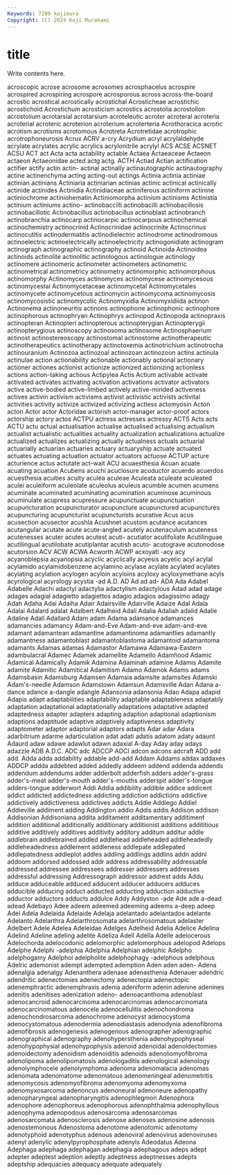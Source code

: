 ```yaml
---
Keywords: 7289 kojimura
Copyright: (C) 2024 Koji Murakami
---
```


# title

Write contents here.



acroscopic acrose
acrosome acrosomes acrosphacelus acrospire acrospired acrospiring acrospore acrosporous across across-the-board
acrostic acrostical acrostically acrostichal Acrosticheae acrostichic acrostichoid Acrostichum acrosticism acrostics
acrostolia acrostolion acrostolium acrotarsial acrotarsium acroteleutic acroter acroteral acroteria acroterial
acroteric acroterion acroterium acroterteria Acrothoracica acrotic acrotism acrotisms acrotomous Acrotreta
Acrotretidae acrotrophic acrotrophoneurosis Acrux ACRV a-cry Acrydium acryl acrylaldehyde acrylate
acrylates acrylic acrylics acrylonitrile acrylyl ACS ACSE ACSNET ACSU ACT
act Acta acta actability actable Actaea Actaeaceae Actaeon actaeon Actaeonidae
acted actg actg. ACTH Actiad Actian actification actifier actify actin
actin- actinal actinally actinautographic actinautography actine actinenchyma acting acting-out actings
Actinia actinia actiniae actinian actinians Actiniaria actiniarian actinias actinic actinical
actinically actinide actinides Actinidia Actinidiaceae actiniferous actiniform actinine actiniochrome actiniohematin
Actiniomorpha actinism actinisms Actinistia actinium actiniums actino- actinobaccilli actinobacilli actinobacillosis
actinobacillotic Actinobacillus actinobacillus actinoblast actinobranch actinobranchia actinocarp actinocarpic actinocarpous actinochemical
actinochemistry actinocrinid Actinocrinidae actinocrinite Actinocrinus actinocutitis actinodermatitis actinodielectric actinodrome actinodromous
actinoelectric actinoelectrically actinoelectricity actinogonidiate actinogram actinograph actinographic actinography actinoid Actinoida
Actinoidea actinoids actinolite actinolitic actinologous actinologue actinology actinomere actinomeric actinometer
actinometers actinometric actinometrical actinometricy actinometry actinomorphic actinomorphous actinomorphy Actinomyces actinomyces
actinomycese actinomycesous actinomycestal Actinomycetaceae actinomycetal Actinomycetales actinomycete actinomycetous actinomycin actinomycoma
actinomycosis actinomycosistic actinomycotic Actinomyxidia Actinomyxidiida actinon Actinonema actinoneuritis actinons actinophone
actinophonic actinophore actinophorous actinophryan Actinophrys actinopod Actinopoda actinopraxis actinopteran Actinopteri
actinopterous actinopterygian Actinopterygii actinopterygious actinoscopy actinosoma actinosome Actinosphaerium actinost actinostereoscopy
actinostomal actinostome actinotherapeutic actinotherapeutics actinotherapy actinotoxemia actinotrichium actinotrocha actinouranium Actinozoa
actinozoal actinozoan actinozoon actins actinula actinulae action actionability actionable actionably
actional actionary actioner actiones actionist actionize actionized actionizing actionless actions
action-taking actious Actipylea Actis Actium activable activate activated activates activating
activation activations activator activators active active-bodied active-limbed actively active-minded activeness
actives activin activism activisms activist activistic activists activital activities activity
activize activized activizing actless actomyosin Acton acton Actor actor Actoridae
actorish actor-manager actor-proof actors actorship actory actos ACTPU actress actresses
actressy ACTS Acts acts ACTU actu actual actualisation actualise actualised
actualising actualism actualist actualistic actualities actuality actualization actualizations actualize actualized
actualizes actualizing actually actualness actuals actuarial actuarially actuarian actuaries actuary
actuaryship actuate actuated actuates actuating actuation actuator actuators actuose ACTUP
acture acturience actus actutate act-wait ACU acuaesthesia Acuan acuate acuating
acuation Acubens acuchi acuclosure acuductor acuerdo acuerdos acuesthesia acuities acuity
aculea aculeae Aculeata aculeate aculeated aculei aculeiform aculeolate aculeolus aculeus
acumble acumen acumens acuminate acuminated acuminating acumination acuminose acuminous acuminulate
acupress acupressure acupunctuate acupunctuation acupuncturation acupuncturator acupuncture acupunctured acupunctures acupuncturing
acupuncturist acupuncturists acurative Acus acus acusection acusector acushla Acushnet acustom
acutance acutances acutangular acutate acute acute-angled acutely acutenaculum acuteness acutenesses
acuter acutes acutest acuti- acutiator acutifoliate Acutilinguae acutilingual acutilobate acutiplantar
acutish acuto- acutograve acutonodose acutorsion ACV ACW ACWA Acworth ACWP
acxoyatl -acy acy acyanoblepsia acyanopsia acyclic acyclically acyesis acyetic acyl
acylal acylamido acylamidobenzene acylamino acylase acylate acylated acylates acylating acylation
acylogen acyloin acyloins acyloxy acyloxymethane acyls acyrological acyrology acystia -ad
A.D. AD Ad ad ad- ADA Ada Adabel Adabelle Adachi
adactyl adactylia adactylism adactylous Adad adad adage adages adagial adagietto
adagiettos adagio adagios adagissimo adagy Adah Adaha Adai Adaiha Adair
Adairsville Adairville Adaize Adal Adala Adalai Adalard adalat Adalbert Adalheid
Adali Adalia Adaliah adalid Adalie Adaline Adall Adallard Adam adam
Adama adamance adamances adamancies adamancy Adam-and-Eve Adam-and-eve adam-and-eve adamant adamantean
adamantine adamantinoma adamantlies adamantly adamantness adamantoblast adamantoblastoma adamantoid adamantoma adamants
Adamas adamas Adamastor Adamawa Adamawa-Eastern adambulacral Adamec Adamek adamellite Adamello
Adamhood Adamic Adamical Adamically Adamik Adamina Adaminah adamine Adamis Adamite
adamite Adamitic Adamitical Adamitism Adamo Adamok Adams adams Adamsbasin Adamsburg
Adamsen Adamsia adamsite adamsites Adamski Adam's-needle Adamson Adamstown Adamsun Adamsville
Adan Adana a-dance adance a-dangle adangle Adansonia adansonia Adao Adapa
adapid Adapis adapt adaptabilities adaptability adaptable adaptableness adaptably adaptation adaptational
adaptationally adaptations adaptative adapted adaptedness adapter adapters adapting adaption adaptional
adaptionism adaptions adaptitude adaptive adaptively adaptiveness adaptivity adaptometer adaptor adaptorial
adaptors adapts Adar adar Adara adarbitrium adarme adarticulation adat adati
adatis adatom adaty adaunt Adaurd adaw adawe adawlut adawn adaxial
A-day Aday aday adays adazzle ADB A.D.C. ADC adc ADCCP
ADCI adcon adcons adcraft ADD add add. Adda adda addability
addable add-add Addam Addams addax addaxes ADDCP addda addebted added
addedly addeem addend addenda addends addendum addendums adder adderbolt adderfish
adders adder's-grass adder's-meat adder's-mouth adder's-mouths adderspit adder's-tongue adders-tongue adderwort Addi
Addia addibility addible addice addicent addict addicted addictedness addicting addiction
addictions addictive addictively addictiveness addictives addicts Addie Addiego Addiel Addieville
addiment adding Addington addio Addis addis Addison addison Addisonian Addisoniana
addita additament additamentary additiment addition additional additionally additionary additionist additions
addititious additive additively additives additivity additory additum additur addle addlebrain
addlebrained addled addlehead addleheaded addleheadedly addleheadedness addlement addleness addlepate addlepated
addlepatedness addleplot addles addling addlings addlins addn addnl addoom addorsed
addossed addr address addressability addressable addressed addressee addressees addresser addressers
addresses addressful addressing Addressograph addressor addrest adds Addu adduce adduceable
adduced adducent adducer adducers adduces adducible adducing adduct adducted adducting
adduction adductive adductor adductors adducts addulce Addy Addyston -ade Ade
ade a-dead adead Adebayo Adee adeem adeemed adeeming adeems a-deep
adeep Adel Adela Adelaida Adelaide Adelaja adelantado adelantados adelante Adelanto
Adelarthra Adelarthrosomata adelarthrosomatous adelaster Adelbert Adele Adelea Adeleidae Adelges Adelheid
Adelia Adelice Adelina Adelind Adeline adeling adelite Adeliza Adell Adella
Adelle adelocerous Adelochorda adelocodonic adelomorphic adelomorphous adelopod Adelops Adelphe Adelphi
-adelphia Adelphia Adelphian adelphic Adelpho adelphogamy Adelphoi adelpholite adelphophagy -adelphous
adelphous Adelric ademonist adempt adempted ademption Aden aden aden- Adena
adenalgia adenalgy Adenanthera adenase adenasthenia Adenauer adendric adendritic adenectomies adenectomy
adenectopia adenectopic adenemphractic adenemphraxis adenia adeniform adenin adenine adenines adenitis
adenitises adenization adeno- adenoacanthoma adenoblast adenocancroid adenocarcinoma adenocarcinomas adenocarcinomata adenocarcinomatous
adenocele adenocellulitis adenochondroma adenochondrosarcoma adenochrome adenocyst adenocystoma adenocystomatous adenodermia adenodiastasis
adenodynia adenofibroma adenofibrosis adenogenesis adenogenous adenographer adenographic adenographical adenography adenohypersthenia
adenohypophyseal adenohypophysial adenohypophysis adenoid adenoidal adenoidectomies adenoidectomy adenoidism adenoiditis adenoids
adenoliomyofibroma adenolipoma adenolipomatosis adenologaditis adenological adenology adenolymphocele adenolymphoma adenoma adenomalacia
adenomas adenomata adenomatome adenomatous adenomeningeal adenometritis adenomycosis adenomyofibroma adenomyoma adenomyxoma
adenomyxosarcoma adenoncus adenoneural adenoneure adenopathy adenopharyngeal adenopharyngitis adenophlegmon Adenophora adenophore
adenophoreus adenophorous adenophthalmia adenophyllous adenophyma adenopodous adenosarcoma adenosarcomas adenosarcomata adenosclerosis
adenose adenoses adenosine adenosis adenostemonous Adenostoma adenotome adenotomic adenotomy adenotyphoid
adenotyphus adenous adenoviral adenovirus adenoviruses adenyl adenylic adenylpyrophosphate adenyls Adeodatus
Adeona Adephaga adephaga adephagan adephagia adephagous adeps adept adepter adeptest
adeption adeptly adeptness adeptnesses adepts adeptship adequacies adequacy adequate adequately
